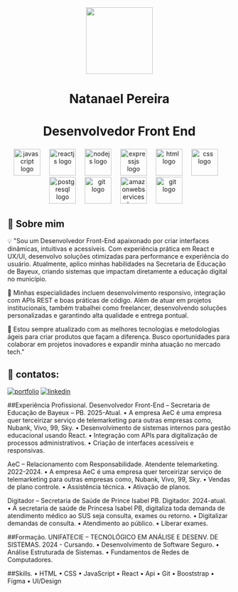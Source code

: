 <div align="center">
  <img height="150" src="https://media.giphy.com/media/M9gbBd9nbDrOTu1Mqx/giphy.gif"  />
</div align="center">
<h1 align="center">Natanael Pereira</h1>
<h1 align="center">Desenvolvedor Front End</h1>

###

<div align="center">
  <img src="https://skillicons.dev/icons?i=js" height="60" alt="javascript logo"  />
  <img width="12" />
  <img src="https://skillicons.dev/icons?i=react" height="60" alt="reactjs logo"  />
  <img width="12" />
  <img src="https://skillicons.dev/icons?i=nodejs" height="60" alt="nodejs logo"  />
  <img width="12" />
  <img src="https://skillicons.dev/icons?i=expressjs" height="60" alt="expressjs logo"  />
  <img width="12" />
  <img src="https://skillicons.dev/icons?i=html" height="60" alt="html logo"  />
  <img width="12" />
  <img src="https://skillicons.dev/icons?i=css" height="60" alt="css logo"  />
  <img width="12" />
  <img src="https://skillicons.dev/icons?i=postgresql" height="60" alt="postgresql logo"  />
  <img width="12" />
  <img src="https://skillicons.dev/icons?i=git" height="60" alt="git logo"  />
  <img width="12" />
  <img src="https://skillicons.dev/icons?i=figma" height="60" alt="amazonwebservices logo"  />
  <img width="12" />
   <img src="https://skillicons.dev/icons?i=photoshop" height="60" alt="git logo"  />
  <img width="12" />
</div>

## 🚀 Sobre mim
💡 "Sou um Desenvolvedor Front-End apaixonado por criar interfaces dinâmicas, intuitivas e acessíveis. Com experiência prática em React e UX/UI, desenvolvo soluções otimizadas para performance e experiência do usuário. Atualmente, aplico minhas habilidades na Secretaria de Educação de Bayeux, criando sistemas que impactam diretamente a educação digital no município.

🎯 Minhas especialidades incluem desenvolvimento responsivo, integração com APIs REST e boas práticas de código. Além de atuar em projetos institucionais, também trabalhei como freelancer, desenvolvendo soluções personalizadas e garantindo alta qualidade e entrega pontual.

🚀 Estou sempre atualizado com as melhores tecnologias e metodologias ágeis para criar produtos que façam a diferença. Busco oportunidades para colaborar em projetos inovadores e expandir minha atuação no mercado tech."

## 🔗 contatos:
[![portfolio](https://img.shields.io/badge/my_portfolio-000?style=for-the-badge&logo=ko-fi&logoColor=white)](https://lovely-dolphin-e62705.netlify.app/)
[![linkedin](https://img.shields.io/badge/linkedin-0A66C2?style=for-the-badge&logo=linkedin&logoColor=white)](https://www.linkedin.com/in/natanaelpereira/)



##Experiência Profissional.
Desenvolvedor Front-End – Secretaria de Educação de Bayeux – PB. 
2025-Atual.
• A empresa AeC é uma empresa quer terceirizar serviço de telemarketing para outras empresas como, Nubank, Vivo, 
99, Sky.
• Desenvolvimento de sistemas internos para gestão educacional usando React.
• Integração com APIs para digitalização de processos administrativos.
• Criação de interfaces acessíveis e responsivas. 


AeC – Relacionamento com Responsabilidade.
Atendente telemarketing. 
2022-2024.
• A empresa AeC é uma empresa quer terceirizar serviço de telemarketing para outras empresas como, Nubank, Vivo, 
99, Sky.
• Vendas de plano controle.
• Assistência técnica.
• Ativação de planos.

Digitador – Secretaria de Saúde de Prince Isabel PB.
Digitador.
2024-atual.
• A secretaria de saúde de Princesa Isabel PB, digitaliza toda demanda de atendimento médico ao SUS seja consulta, 
exames ou retorno.
• Digitalizar demandas de consulta.
• Atendimento ao público.
• Liberar exames.

##Formação.
UNIFATECIE – TECNOLÓGICO EM ANÁLISE E DESENV. DE SISTEMAS.
2024 - Cursando.
• Desenvolvimento de Software Seguro.
• Análise Estruturada de Sistemas.
• Fundamentos de Redes de Computadores.


##Skills.
• HTML
• CSS
• JavaScript
• React
• Api 
• Git
• Booststrap
• Figma
• UI/Design




